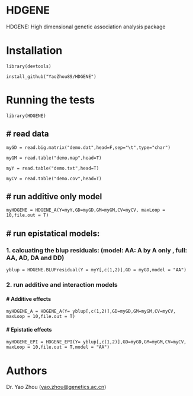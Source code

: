# HDGENE
HDGENE: High dimensional genetic association analysis package

# Installation
    library(devtools)

    install_github("YaoZhou89/HDGENE")

# Running the tests
    library(HDGENE)
## # read data

    myGD = read.big.matrix("demo.dat",head=F,sep="\t",type="char")

    myGM = read.table("demo.map",head=T)

    myY = read.table("demo.txt",head=T)

    myCV = read.table("demo.cov",head=T)

## # run additive only model

    myHDGENE = HDGENE_A(Y=myY,GD=myGD,GM=myGM,CV=myCV, maxLoop = 10,file.out = T)

## # run epistatical models:
###  1. calcuating the blup residuals: (model: AA: A by A only , full: AA, AD, DA and DD)

    yblup = HDGENE.BLUPresidual(Y = myY[,c(1,2)],GD = myGD,model = "AA")
### 2. run additive and interaction models
#### # Additive effects

    myHDGENE_A = HDGENE_A(Y= yblup[,c(1,2)],GD=myGD,GM=myGM,CV=myCV, maxLoop = 10,file.out = T)
#### # Epistatic effects    

    myHDGENE_EPI = HDGENE_EPI(Y= yblup[,c(1,2)],GD=myGD,GM=myGM,CV=myCV, maxLoop = 10,file.out = T,model = "AA")
    
# Authors
Dr. Yao Zhou (yao.zhou@genetics.ac.cn)
